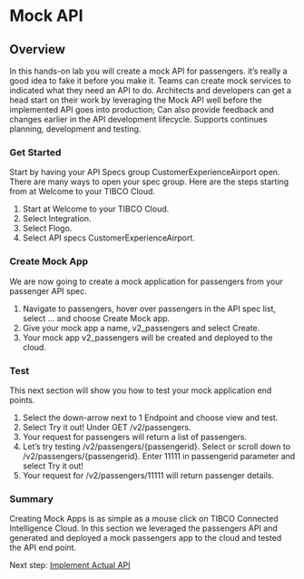 # Mock API

## Overview
In this hands-on lab you will create a mock API for passengers.  it’s really a good idea to fake it before you make it.  Teams can create mock services to indicated what they need an API to do.  Architects and developers can get a head start on their work by leveraging the Mock API well before the implemented API goes into production; Can also provide feedback and changes earlier in the API development lifecycle. Supports continues planning, development and testing.

### Get Started
Start by having your API Specs group CustomerExperienceAirport open.  There are many ways to open your spec group.  Here are the steps starting from at Welcome to your TIBCO Cloud.

1)	Start at Welcome to your TIBCO Cloud.
2)	Select Integration.
3)	Select Flogo.
4)	Select API specs CustomerExperienceAirport.

### Create Mock App
We are now going to create a mock application for passengers from your passenger API spec.

1)	Navigate to passengers, hover over passengers in the API spec list, select … and choose Create Mock app.
2)	Give your mock app a name, v2_passengers and select Create.
3)	Your mock app v2_passengers will be created and deployed to the cloud.
  
### Test
This next section will show you how to test your mock application end points.

1)	Select the down-arrow next to 1 Endpoint and choose view and test.
2)	Select Try it out! Under GET /v2/passengers.
3)	Your request for passengers will return a list of passengers.
4)	Let’s try testing /v2/passengers/{passengerid}.  Select or scroll down to /v2/passengers/{passengerid}.  Enter 11111 in passengerid parameter and select Try it out!
5)	Your request for /v2/passengers/11111 will return passenger details.
  
### Summary
Creating Mock Apps is as simple as a mouse click on TIBCO Connected Intelligence Cloud.  In this section we leveraged the passengers API and generated and deployed a mock passengers app to the cloud and tested the API end point.
  
Next step: [Implement Actual API](apiimplementation.md)
